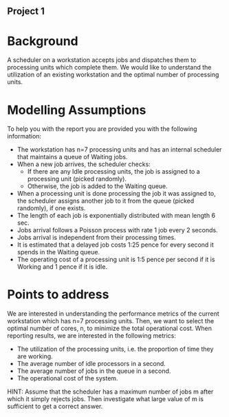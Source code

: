 ## Project 1

# Background
A scheduler on a workstation accepts jobs and dispatches them to processing units which complete them. We would like to understand the utilization of an existing workstation and the optimal number of processing units.

# Modelling Assumptions
To help you with the report you are provided you with the following information:
- The workstation has n=7 processing units and has an internal scheduler that maintains a queue of Waiting jobs.
- When a new job arrives, the scheduler checks:
    - If there are any Idle processing units, the job is assigned to a processing unit (picked randomly).
    - Otherwise, the job is added to the Waiting queue.
- When a processing unit is done processing the job it was assigned to, the scheduler assigns another job to it from the queue (picked randomly), if one exists.
- The length of each job is exponentially distributed with mean length 6 sec.
- Jobs arrival follows a Poisson process with rate 1 job every 2 seconds.
- Jobs arrival is independent from their processing times.
- It is estimated that a delayed job costs 1:25 pence for every second it spends in the Waiting queue.
- The operating cost of a processing unit is 1:5 pence per second if it is Working and 1 pence if it is idle.

# Points to address
We are interested in understanding the performance metrics of the current workstation which has n=7 processing units. Then, we want to select the optimal number of cores, n, to minimize the total operational cost.
When reporting results, we are interested in the following metrics:
- The utilization of the processing units, i.e. the proportion of time they are working.
- The average number of idle processors in a second.
- The average number of jobs in the queue in a second.
- The operational cost of the system. 

HINT: Assume that the scheduler has a maximum number of jobs m after which it simply rejects jobs. Then investigate what large value of m is sufficient to get a correct answer.
